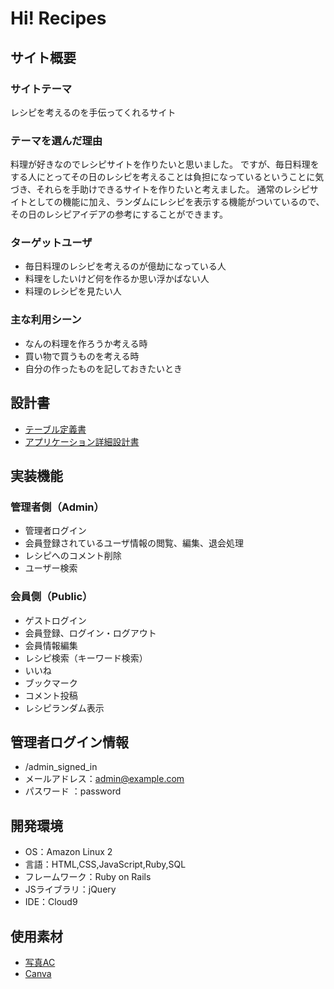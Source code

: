 # Hi! Recipes
## サイト概要
### サイトテーマ
レシピを考えるのを手伝ってくれるサイト
​
### テーマを選んだ理由
料理が好きなのでレシピサイトを作りたいと思いました。
ですが、毎日料理をする人にとってその日のレシピを考えることは負担になっているということに気づき、それらを手助けできるサイトを作りたいと考えました。
通常のレシピサイトとしての機能に加え、ランダムにレシピを表示する機能がついているので、その日のレシピアイデアの参考にすることができます。

### ターゲットユーザ
- 毎日料理のレシピを考えるのが億劫になっている人
- 料理をしたいけど何を作るか思い浮かばない人
- 料理のレシピを見たい人

### 主な利用シーン
- なんの料理を作ろうか考える時
- 買い物で買うものを考える時
- 自分の作ったものを記しておきたいとき

## 設計書
- [テーブル定義書](https://docs.google.com/spreadsheets/d/1XEzuFYDNyRjhDYlss77wYImhL30wf2JDhgxISuxAygA/edit#gid=1575826260)
- [アプリケーション詳細設計書](https://docs.google.com/spreadsheets/d/1ky30CmTZyk1V2wyETU-rsm9PrZeedAGXhrV5JqxBjFc/edit#gid=1847888043)

## 実装機能
### 管理者側（Admin）
- 管理者ログイン
- 会員登録されているユーザ情報の閲覧、編集、退会処理
- レシピへのコメント削除
- ユーザー検索

### 会員側（Public）
- ゲストログイン
- 会員登録、ログイン・ログアウト
- 会員情報編集
- レシピ検索（キーワード検索）
- いいね
- ブックマーク
- コメント投稿
- レシピランダム表示

## 管理者ログイン情報
- /admin_signed_in
- メールアドレス：admin@example.com
- パスワード    ：password

## 開発環境
- OS：Amazon Linux 2
- 言語：HTML,CSS,JavaScript,Ruby,SQL
- フレームワーク：Ruby on Rails
- JSライブラリ：jQuery
- IDE：Cloud9

## 使用素材
- [写真AC](https://www.photo-ac.com/)
- [Canva](https://www.canva.com/)